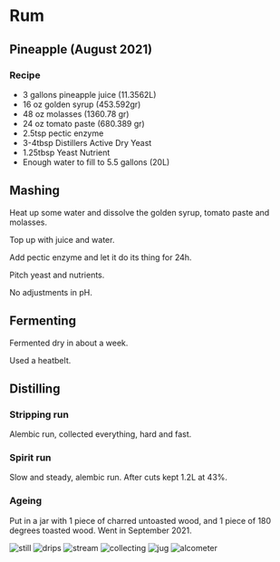 # Rum

## Pineapple (August 2021)

### Recipe

  - 3 gallons pineapple juice (11.3562L)
  - 16 oz golden syrup (453.592gr)
  - 48 oz molasses (1360.78 gr)
  - 24 oz tomato paste (680.389 gr)
  - 2.5tsp pectic enzyme
  - 3-4tbsp Distillers Active Dry Yeast
  - 1.25tbsp Yeast Nutrient
  - Enough water to fill to 5.5 gallons (20L)

## Mashing

Heat up some water and dissolve the golden syrup, tomato paste and molasses.

Top up with juice and water.

Add pectic enzyme and let it do its thing for 24h.

Pitch yeast and nutrients.

No adjustments in pH.

## Fermenting

Fermented dry in about a week.

Used a heatbelt.

## Distilling

### Stripping run

Alembic run, collected everything, hard and fast.

### Spirit run

Slow and steady, alembic run. After cuts kept 1.2L at 43%.

### Ageing

Put in a jar with 1 piece of charred untoasted wood, and 1 piece of 180 degrees toasted wood.
Went in September 2021.

![still](https://github.com/riencroonenborghs/distilling/blob/master/recipes/rum/pineapple%20-%202021.08%20-%201.jpg?raw=true "still")
![drips](https://github.com/riencroonenborghs/distilling/blob/master/recipes/rum/pineapple%20-%202021.08%20-%202.jpg?raw=true "drips")
![stream](https://github.com/riencroonenborghs/distilling/blob/master/recipes/rum/pineapple%20-%202021.08%20-%203.jpg?raw=true "stream")
![collecting](https://github.com/riencroonenborghs/distilling/blob/master/recipes/rum/pineapple%20-%202021.08%20-%204.jpg?raw=true "collecting")
![jug](https://github.com/riencroonenborghs/distilling/blob/master/recipes/rum/pineapple%20-%202021.08%20-%205.jpg?raw=true "jub")
![alcometer](https://github.com/riencroonenborghs/distilling/blob/master/recipes/rum/pineapple%20-%202021.08%20-%206.jpg?raw=true "alcometer")